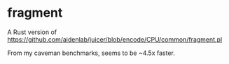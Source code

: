 # fragment

A Rust version of https://github.com/aidenlab/juicer/blob/encode/CPU/common/fragment.pl

From my caveman benchmarks, seems to be ~4.5x faster.
